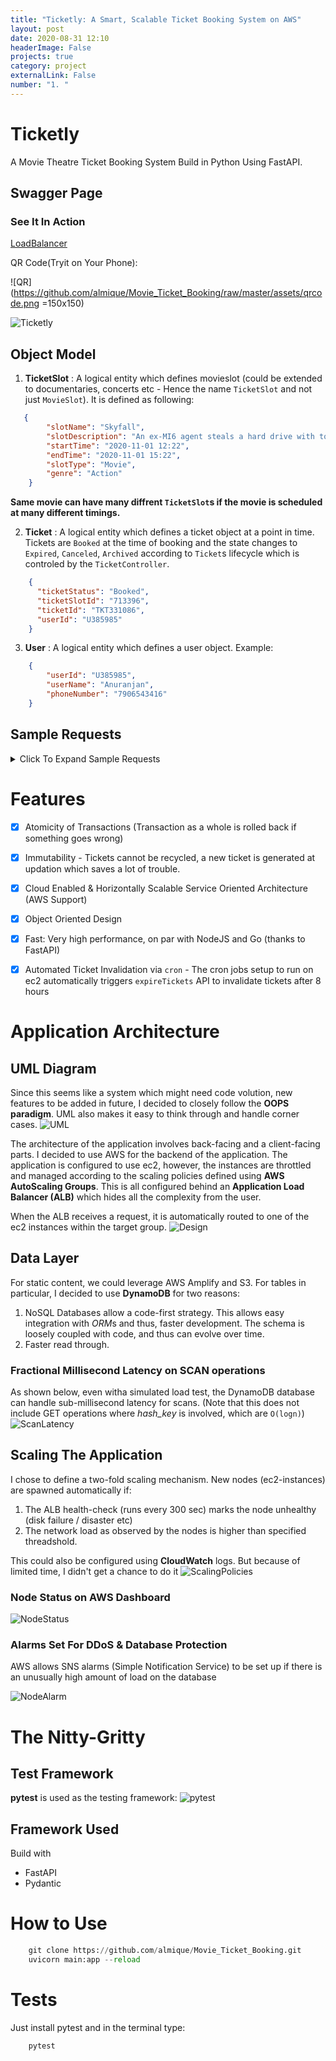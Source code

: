 ```yaml
---
title: "Ticketly: A Smart, Scalable Ticket Booking System on AWS"
layout: post
date: 2020-08-31 12:10
headerImage: False
projects: true
category: project
externalLink: False
number: "1. "
---
```



# Ticketly

A Movie Theatre Ticket Booking System Build in Python Using FastAPI.

## Swagger Page
### See It In Action

[LoadBalancer](http://ticketlymain-1835126091.ap-south-1.elb.amazonaws.com:8477/docs#/)

QR Code(Tryit on Your Phone): 

![QR](https://github.com/almique/Movie_Ticket_Booking/raw/master/assets/qrcode.png =150x150)


![Ticketly](https://github.com/anuranjandubey/anuranjandubey.github.io/raw/master/assets/images/Ticketly.png)
## Object Model

1. **TicketSlot** : A logical entity which defines movieslot (could be extended to documentaries, concerts etc - Hence the name `TicketSlot` and not just `MovieSlot`). It is defined as following:
```json
   {
        "slotName": "Skyfall", 
        "slotDescription": "An ex-MI6 agent steals a hard drive with top secret information to carry out a vendetta on Bond's overseer, M. Bond must face his past in a bid to try and save M.", 
        "startTime": "2020-11-01 12:22",
        "endTime": "2020-11-01 15:22", 
        "slotType": "Movie", 
        "genre": "Action"
    }
```

**Same movie can have many diffrent `TicketSlot`s if the movie is scheduled at many different timings.**

2. **Ticket** : A logical entity which defines a ticket object at a point in time. Tickets are `Booked` at the time of booking and the state changes to `Expired`, `Canceled`, `Archived` according to `Ticket`s lifecycle which is controled by the `TicketController`.

```json
    {
      "ticketStatus": "Booked",
      "ticketSlotId": "713396",
      "ticketId": "TKT331086",
      "userId": "U385985"
    }
```

3. **User** : A logical entity which defines a user object. Example:

```json
    {
        "userId": "U385985",
        "userName": "Anuranjan",
        "phoneNumber": "7906543416"
    }
```



## Sample Requests
<details><summary>Click To Expand Sample Requests</summary>

### Book User Ticket

```json
    {
        "userName": "John", 
        "userPhoneNumber": "9653864514", 
        "movieName": "Avatar",
        "movieStartTime":"2020-11-01 12:22",
        "numTickets": "3" 
    }
```

### Update Ticket Time

```json
    {
        "ticketId": "TKT437664", 
        "newMovie": "Avatar", 
        "newStartTime": "2020-11-01 12:22"
    }
```

### Get all Booked Tickets for a Movie Slot

```json
    {
        "movieName": "Inception", 
        "movieStartTime": "2020-11-01 12:22"
    }
```

### Get User Details By ticketId

```json
    {
        "ticketId": "TKT437664"
    }
```

### Cancel a Ticket By ticketId

```json
    {
        "ticketId": "TKT437664"
    }
```

### Add Movie Slot

```json
    {
        "slotName": "Skyfall", 
        "slotDescription": "An ex-MI6 agent steals a hard drive with top secret information to carry out a vendetta on Bond's overseer, M. Bond must face his past in a bid to try and save M.", 
        "startTime": "2020-11-01 12:22",
        "endTime": "2020-11-01 15:22", 
        "slotType": "Movie", 
        "genre": "Action"
    }
```

### Get All Movie Slots By Genre

```json
    {
        "genre": "Action"
    }
```
</details>


# Features
- [x] Atomicity of Transactions (Transaction as a whole is rolled back if something goes wrong)
- [x] Immutability - Tickets cannot be recycled, a new ticket is generated at updation which saves a lot of trouble.
- [x] Cloud Enabled & Horizontally Scalable Service Oriented Architecture (AWS Support)
- [x] Object Oriented Design
- [x] Fast: Very high performance, on par with NodeJS and Go (thanks to FastAPI)
- [x] Automated Ticket Invalidation via `cron` - The cron jobs setup to run on ec2 automatically triggers `expireTickets` API to invalidate tickets after 8 hours


# Application Architecture
## UML Diagram
Since this seems like a system which might need code volution, new features to be added in future, I decided to closely follow the **OOPS paradigm**. UML also makes it easy to think through and handle corner cases.
![UML](https://github.com/anuranjandubey/anuranjandubey.github.io/raw/master/assets/images/UML_Diagram.png)

The architecture of the application involves back-facing and a client-facing parts. I decided to use AWS for the backend of the application. The application is configured to use ec2, however, the instances are throttled and managed according to the scaling policies defined using **AWS AutoScaling Groups**. This is all configured behind an **Application Load Balancer (ALB)** which hides all the complexity from the user. 

When the ALB receives a request, it is automatically routed to one of the ec2 instances within the target group.
![Design](https://github.com/anuranjandubey/anuranjandubey.github.io/raw/master/assets/images/MovieAppArchitecture.png)

## Data Layer
For static content, we could leverage AWS Amplify and S3. For tables in particular, I decided to use **DynamoDB** for two reasons:
1. NoSQL Databases allow a code-first strategy. This allows easy integration with *ORM*s and thus, faster development. The schema is loosely coupled with code, and thus can evolve over time.
2. Faster read through.

### Fractional Millisecond Latency on SCAN operations
As shown below, even witha  simulated load test, the DynamoDB database can handle sub-millisecond latency for scans. (Note that this does not include GET operations where *hash_key* is involved, which are `O(logn)`)
![ScanLatency](https://github.com/anuranjandubey/anuranjandubey.github.io/raw/master/assets/images/cloudwatch_scan_latency.png)

## Scaling The Application
I chose to define a two-fold scaling mechanism. New nodes (ec2-instances) are spawned automatically if:
1. The ALB health-check (runs every 300 sec) marks the node unhealthy (disk failure / disaster etc)
2. The network load as observed by the nodes is higher than specified threadshold.

This could also be configured using **CloudWatch** logs. But because of limited time, I didn't get a chance to do it
![ScalingPolicies](https://github.com/anuranjandubey/anuranjandubey.github.io/raw/master/assets/images/scaling_policies_network.png)

### Node Status on AWS Dashboard
![NodeStatus](https://github.com/anuranjandubey/anuranjandubey.github.io/raw/master/assets/images/node_status.png)

### Alarms Set For DDoS & Database Protection
AWS allows SNS alarms (Simple Notification Service) to be set up if there is an unusually high amount of load on the database

![NodeAlarm](https://github.com/anuranjandubey/anuranjandubey.github.io/raw/master/assets/images/sns_topic_alarm.png)


# The Nitty-Gritty

## Test Framework
**pytest** is used as the testing framework:
![pytest](https://github.com/anuranjandubey/anuranjandubey.github.io/raw/master/assets/images/test.png)



## Framework Used
Build with
- FastAPI
- Pydantic 

# How to Use


```python
    git clone https://github.com/almique/Movie_Ticket_Booking.git
    uvicorn main:app --reload
```

# Tests

Just install pytest and in the terminal type:

```python
    pytest
```


